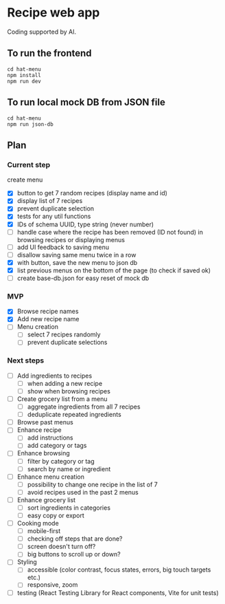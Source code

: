 # Recipe web app

Coding supported by AI.

## To run the frontend
```
cd hat-menu
npm install
npm run dev
```

## To run local mock DB from JSON file
```
cd hat-menu
npm run json-db
```

## Plan

### Current step
create menu
- [x] button to get 7 random recipes (display name and id)
- [x] display list of 7 recipes
- [x] prevent duplicate selection
- [x] tests for any util functions
- [x] IDs of schema UUID, type string (never number)
- [ ] handle case where the recipe has been removed (ID not found) in browsing recipes or displaying menus
- [ ] add UI feedback to saving menu
- [ ] disallow saving same menu twice in a row
- [x] with button, save the new menu to json db
- [x] list previous menus on the bottom of the page (to check if saved ok)
- [ ] create base-db.json for easy reset of mock db

### MVP
- [x] Browse recipe names
- [x] Add new recipe name
- [ ] Menu creation
    - [ ] select 7 recipes randomly
    - [ ] prevent duplicate selections

### Next steps
- [ ] Add ingredients to recipes
    - [ ] when adding a new recipe
    - [ ] show when browsing recipes
- [ ] Create grocery list from a menu
    - [ ] aggregate ingredients from all 7 recipes
    - [ ] deduplicate repeated ingredients
- [ ] Browse past menus
- [ ] Enhance recipe
    - [ ] add instructions
    - [ ] add category or tags
- [ ] Enhance browsing
    - [ ] filter by category or tag
    - [ ] search by name or ingredient
- [ ] Enhance menu creation
    - [ ] possibility to change one recipe in the list of 7
    - [ ] avoid recipes used in the past 2 menus
- [ ] Enhance grocery list
    - [ ] sort ingredients in categories
    - [ ] easy copy or export
- [ ] Cooking mode
    - [ ] mobile-first
    - [ ] checking off steps that are done?
    - [ ] screen doesn't turn off?
    - [ ] big buttons to scroll up or down?
- [ ] Styling
    - [ ] accessible (color contrast, focus states, errors, big touch targets etc.)
    - [ ] responsive, zoom
- [ ] testing (React Testing Library for React components, Vite for unit tests)
